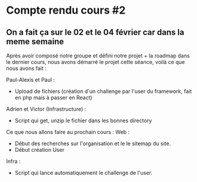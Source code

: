 # Compte rendu cours #2
## On a fait ça sur le 02 et le 04 février car dans la meme semaine

Après avoir composé notre groupe et défini notre projet + la roadmap dans le dernier cours, nous avons démarré le projet cette séance, voilà ce que nous avons fait :

Paul-Alexis et Paul : 
 - Upload de fichiers (création d'un challenge par l'user du framework, fait en php mais à passer en React)

Adrien et Victor (Infrastructure) :
 - Script qui get, unzip le fichier dans les bonnes directory

Ce que nous allons faire au prochain cours : 
Web : 
 - Début des recherches sur l'organisation et le le sitemap du site.
 - Début création User

Infra : 
 - Script qui lance automatiquement le challenge de l'user.
